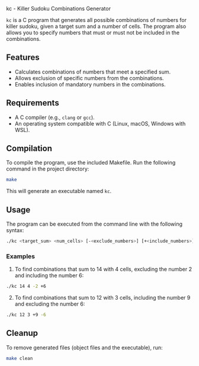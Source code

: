  kc - Killer Sudoku Combinations Generator

`kc` is a C program that generates all possible combinations of numbers for killer sudoku, given a target sum and a number of cells. The program also allows you to specify numbers that must or must not be included in the combinations.

## Features

- Calculates combinations of numbers that meet a specified sum.
- Allows exclusion of specific numbers from the combinations.
- Enables inclusion of mandatory numbers in the combinations.

## Requirements

- A C compiler (e.g., `clang` or `gcc`).
- An operating system compatible with C (Linux, macOS, Windows with WSL).

## Compilation

To compile the program, use the included Makefile. Run the following command in the project directory:

```bash
make
```

This will generate an executable named `kc`.

## Usage

The program can be executed from the command line with the following syntax:

```bash
./kc <target_sum> <num_cells> [-<exclude_numbers>] [+<include_numbers>]
```

### Examples

1. To find combinations that sum to 14 with 4 cells, excluding the number 2 and including the number 6:
```bash
./kc 14 4 -2 +6
```

2. To find combinations that sum to 12 with 3 cells, including the number 9 and excluding the number 6:
```bash
./kc 12 3 +9 -6
```

## Cleanup

To remove generated files (object files and the executable), run:

```bash
make clean
```